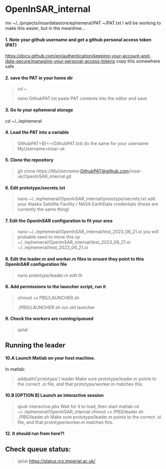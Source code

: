 # OpenInSAR_internal
mv ~/../projects/insardatastore/ephemeral/PAT ~/PAT.txt I will be working to 
make this easier, but in the meantime...
#### 1. Note your github username and get a github personal access token (PAT)
https://docs.github.com/en/authentication/keeping-your-account-and-data-secure/managing-your-personal-access-tokens 
copy this somewhere safe
#### 2. save the PAT in your home dir
> cd ~
> 
> nano GithubPAT.txt
paste PAT contents into the editor and save
#### 3. Go to your ephemeral storage
cd ~/../ephemeral
#### 4. Load the PAT into a variable
> GithubPAT=$(<~/GithubPAT.txt)
do the same for your username
> MyUsername=insar-uk
#### 5. Clone the repository
>git clone 
>https://$MyUsername:$GithubPAT@github.com/insar-uk/OpenInSAR_internal.git
#### 6. Edit prototype/secrets.txt
> nano ~/../ephemeral/OpenInSAR_internal/prototype/secrets.txt
add your Alaska Satellite Facility / NASA EarthData credentials (these are currently the same thing)
#### 7. Edit the OpenInSAR configuration to fit your area
> nano ~/../ephemeral/OpenInSAR_internal/test_2023_06_21.oi
you will probable need to move this
> cp ~/../ephemeral/OpenInSAR_internal/test_2023_06_21.oi 
> ~/../ephemeral/test_2023_06_21.oi
#### 8. Edit the leader.m and worker.m files to ensure they point to this OpenInSAR configuration file
> nano prototype/leader.m
edit th

#### 8. Add permissions to the launcher script, run it
> chmod +x PBS/LAUNCHER.sh
> 
> ./PBS/LAUNCHER.sh
run old launcher
#### 9. Check the workers are running/queued
> qstat


## Running the leader
#### 10.A Launch Matlab on your host machine.
In matlab:
> addpath('prototype')
> leader
Make sure prototype/leader.m points to the correct .oi file, and that prototype/worker.m matches this.

#### 10.B [OPTION B] Launch an interactive session
> qsub interactive.pbs
Wait for it to load, then start matlab
> cd ~/../ephemeral/OpenInSAR_internal
> chmod +x /PBS/leader.sh
> ./PBS/leader.sh
Make sure prototype/leader.m points to the correct .oi file, and that prototype/worker.m matches this.

#### 12. It should run from here?!


## Check queue status:
> qstat
https://status.rcs.imperial.ac.uk/
